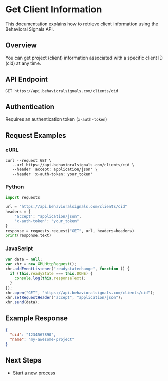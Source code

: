 # Get Client Information

This documentation explains how to retrieve client information using the Behavioral Signals API.

## Overview
You can get project (client) information associated with a specific client ID (cid) at any time.

## API Endpoint
`GET https://api.behavioralsignals.com/clients/cid`

## Authentication
Requires an authentication token (`x-auth-token`)

## Request Examples

### cURL
```curl
curl --request GET \
   --url https://api.behavioralsignals.com/clients/cid \
   --header 'accept: application/json' \
   --header 'x-auth-token: your_token'
```

### Python
```python
import requests

url = "https://api.behavioralsignals.com/clients/cid"
headers = {
    'accept': "application/json",
    'x-auth-token': "your_token"
}
response = requests.request("GET", url, headers=headers)
print(response.text)
```

### JavaScript
```javascript
var data = null;
var xhr = new XMLHttpRequest();
xhr.addEventListener("readystatechange", function () {
  if (this.readyState === this.DONE) {
    console.log(this.responseText);
  }
});
xhr.open("GET", "https://api.behavioralsignals.com/clients/cid");
xhr.setRequestHeader("accept", "application/json");
xhr.send(data);
```

## Example Response
```json
{
  "cid": "1234567890",
  "name": "my-awesome-project"
}
```

## Next Steps
- [Start a new process](/docs/first-steps)